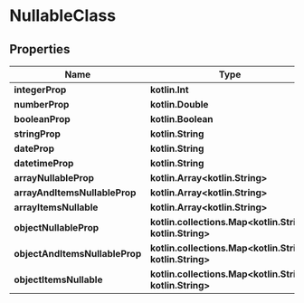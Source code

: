 
# NullableClass

## Properties
Name | Type | Description | Notes
------------ | ------------- | ------------- | -------------
**integerProp** | **kotlin.Int** |  |  [optional]
**numberProp** | **kotlin.Double** |  |  [optional]
**booleanProp** | **kotlin.Boolean** |  |  [optional]
**stringProp** | **kotlin.String** |  |  [optional]
**dateProp** | **kotlin.String** |  |  [optional]
**datetimeProp** | **kotlin.String** |  |  [optional]
**arrayNullableProp** | **kotlin.Array&lt;kotlin.String&gt;** |  |  [optional]
**arrayAndItemsNullableProp** | **kotlin.Array&lt;kotlin.String&gt;** |  |  [optional]
**arrayItemsNullable** | **kotlin.Array&lt;kotlin.String&gt;** |  |  [optional]
**objectNullableProp** | **kotlin.collections.Map&lt;kotlin.String, kotlin.String&gt;** |  |  [optional]
**objectAndItemsNullableProp** | **kotlin.collections.Map&lt;kotlin.String, kotlin.String&gt;** |  |  [optional]
**objectItemsNullable** | **kotlin.collections.Map&lt;kotlin.String, kotlin.String&gt;** |  |  [optional]



